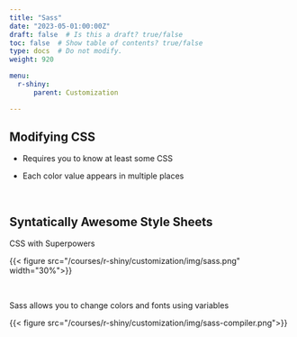 ```yaml
---
title: "Sass"
date: "2023-05-01:00:00Z"
draft: false  # Is this a draft? true/false
toc: false  # Show table of contents? true/false
type: docs  # Do not modify.
weight: 920

menu:
  r-shiny:
      parent: Customization

---
```


## Modifying CSS

- Requires you to know at least some CSS

- Each color value appears in multiple places

<br>

## Syntatically Awesome Style Sheets

CSS with Superpowers

{{< figure src="/courses/r-shiny/customization/img/sass.png" width="30%">}}

<br>

Sass allows you to change colors and fonts using variables

{{< figure src="/courses/r-shiny/customization/img/sass-compiler.png">}}
